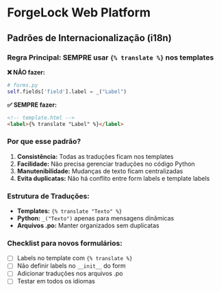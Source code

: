 # ForgeLock Web Platform

## Padrões de Internacionalização (i18n)

### **Regra Principal: SEMPRE usar `{% translate %}` nos templates**

**❌ NÃO fazer:**
```python
# forms.py
self.fields['field'].label = _("Label")
```

**✅ SEMPRE fazer:**
```html
<!-- template.html -->
<label>{% translate "Label" %}</label>
```

### **Por que esse padrão?**
1. **Consistência:** Todas as traduções ficam nos templates
2. **Facilidade:** Não precisa gerenciar traduções no código Python
3. **Manutenibilidade:** Mudanças de texto ficam centralizadas
4. **Evita duplicatas:** Não há conflito entre form labels e template labels

### **Estrutura de Traduções:**
- **Templates:** `{% translate "Texto" %}`
- **Python:** `_("Texto")` apenas para mensagens dinâmicas
- **Arquivos .po:** Manter organizados sem duplicatas

### **Checklist para novos formulários:**
- [ ] Labels no template com `{% translate %}`
- [ ] Não definir labels no `__init__` do form
- [ ] Adicionar traduções nos arquivos .po
- [ ] Testar em todos os idiomas 
